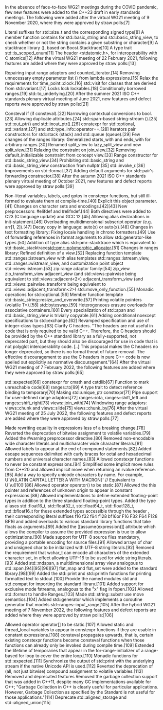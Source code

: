 In the absence of face-to-face WG21 meetings during the COVID pandemic, few new features were added to the C++23 draft in early standards meetings. The following were added after the virtual WG21 meeting of 9 November 2020, where they were approved by straw polls:[7]

Literal suffixes for std::size_t and the corresponding signed type[8]
A member function contains for std::basic_string and std::basic_string_view, to check whether or not the string contains a given substring or character[9]
A stacktrace library (<stacktrace>), based on Boost.Stacktrace[10]
A type trait std::is_scoped_enum[11]
The header <stdatomic.h>, for interoperability with C atomics[12]
After the virtual WG21 meeting of 22 February 2021, following features are added where they were approved by straw polls:[13]

Repairing input range adaptors and counted_iterator.[14]
Removing unnecessary empty parameter list () from lambda expressions.[15]
Relax the requirements for time_point::clock.[16]
std::visit for classes that are derived from std::variant.[17]
Locks lock lockables.[18]
Conditionally borrowed ranges.[19]
std::to_underlying.[20]
After the summer 2021 ISO C++ standards plenary virtual meeting of June 2021, new features and defect reports were approved by straw polls:[21]

Consteval if (if consteval).[22]
Narrowing contextual conversions to bool.[23]
Allowing duplicate attributes.[24]
std::span-based string-stream (<spanstream>).[25]
std::out_ptr() and std::inout_ptr().[26]
constexpr for std::optional, std::variant,[27] and std::type_info::operator==.[28]
Iterators pair constructors for std::stack (stack) and std::queue (queue).[29]
Few changes of the ranges library:
Generalized starts_with and ends_with for arbitrary ranges.[30]
Renamed split_view to lazy_split_view and new split_view.[31]
Relaxing the constraint on join_view.[32]
Removing default_initializable constraint from concept view.[33]
Range constructor for std::basic_string_view.[34]
Prohibiting std::basic_string and std::basic_string_view construction from nullptr.[35]
std::invoke_r.[36]
Improvements on std::format.[37]
Adding default arguments for std::pair's forwarding constructor.[38]
After the autumn 2021 ISO C++ standards plenary virtual meeting of October 2021, new features and defect reports were approved by straw polls:[39]

Non-literal variables, labels, and gotos in constexpr functions, but still ill-formed to evaluate them at compile-time.[40]
Explicit this object parameter.[41]
Changes on character sets and encodings.[42][43]
New preprocessors: #elifdef and #elifndef.[44] Both directives were added to C23 (C language update) and GCC 12.[45]
Allowing alias declarations in init-statement.[46]
Overloading multidimensional subscript operator (e.g. arr[1, 2]).[47]
Decay copy in language: auto(x) or auto{x}.[48]
Changes in text formatting library:
Fixing locale handling in chrono formatters.[49]
Use of forwarding references in format arguments to allow std::generator-like types.[50]
Addition of type alias std::pmr::stacktrace which is equivalent to std::basic_stacktrace<std::pmr::polymorphic_allocator>.[51]
Changes in ranges library:
Refined definition of a view.[52]
Replacing function template std::ranges::istream_view with alias templates std::ranges::istream_view, std::ranges::wistream_view, and customization point object std::views::istream.[53]
zip range adaptor family:[54]
zip_view
zip_transform_view
adjacent_view (and std::views::pairwise being equivalent to std::views::adjacent<2>)
adjacent_transform_view (and std::views::pairwise_transform being equivalent to std::views::adjacent_transform<2>)
std::move_only_function.[55]
Monadic operations for std::optional.[56]
Member function template std::basic_string::resize_and_overwrite.[57]
Printing volatile pointers (volatile T*).[58]
std::byteswap.[59]
Heterogeneous erasure overloads for associative containers.[60]
Every specialization of std::span and std::basic_string_view is trivially copyable.[61]
Adding conditional noexcept specifications to std::exchange.[62]
Revamped specification and use of integer-class types.[63]
Clarify C headers. "The headers are not useful in code that is only required to be valid C++. Therefore, the C headers should be provided by the C++ standard library as a fully-supported, not deprecated part, but they should also be discouraged for use in code that is not polyglot interoperability code. [..] This proposal makes the C headers no longer deprecated, so there is no formal threat of future removal. The effective discouragement to use the C headers in pure C++ code is now spelled out explicitly as normative discouragement."[64]
After the virtual WG21 meeting of 7 February 2022, the following features are added where they were approved by straw polls:[65]

std::expected[66]
constexpr for cmath and cstdlib[67]
Function to mark unreachable code[68]
ranges::to[69]
A type trait to detect reference binding to temporary[70]
Making std::unique_ptr constexpr[71]
Pipe support for user-defined range adaptors[72]
ranges::iota, ranges::shift_left and ranges::shift_right[73]
views::join_with[74]
Windowing range adaptors: views::chunk and views::slide[75]
views::chunk_by[76]
After the virtual WG21 meeting of 25 July 2022, the following features and defect reports are added where they were approved by straw polls:[77]

Made rewriting equality in expressions less of a breaking change.[78]
Reverted the deprecation of bitwise assignment to volatile variables.[79]
Added the #warning preprocessor directive.[80]
Removed non-encodable wide character literals and multicharacter wide character literals.[81]
Allowed labels to appear at the end of compound statements.[82]
Added escape sequences delimited with curly braces for octal and hexadecimal numbers and universal character names.[83]
Allowed constexpr functions to never be constant expressions.[84]
Simplified some implicit move rules from C++20 and allowed implicit move when returning an rvalue reference.[85]
Add a way to specify unicode characters by name. For example, U'\N{LATIN CAPITAL LETTER A WITH MACRON}' // Equivalent to U'\u0100'[86]
Allowed operator operator() to be static.[87]
Allowed the this pointer and references of unknown origin to appear in constant expressions.[88]
Allowed implementations to define extended floating-point types in addition to the three standard floating-point types. Added the type aliases std::float16_t, std::float32_t, std::float64_t, std::float128_t, std::bfloat16_t for these extended types accessible through the header <stdfloat>, their corresponding literal suffixes f16 f32 f64 f128 bf16or F16 F32 F64 F128 BF16 and added overloads to various standard library functions that take floats as arguments.[89]
Added the [[assume(expression)]] attribute which allows the compiler to assume the provided expression is true to allow optimizations.[90]
Made support for UTF-8 source files mandatory, providing a portable encoding for source files.[91]
Allowed arrays of char and unsigned char to be initialized with UTF-8 string literals.[92]
Removed the requirement that wchar_t can encode all characters of the extended character set, in effect allowing UTF-16 to be used for wide string literals.[93]
Added std::mdspan, a multidimensional array view analogous to std::span.[94][95][96][97]
flat_map and flat_set were added to the standard library.[98][99]
Added the std::print and std::println functions for printing formatted text to stdout.[100]
Provide the named modules std and std.compat for importing the standard library.[101]
Added support for exclusive mode fstreams, analogous to the "x" flag in fopen.[102]
Allowed std::format to handle Ranges.[103]
Made std::string::substr use move semantics.[104]
Added std::generator which implements a coroutine generator that models std::ranges::input_range[105]
After the hybrid WG21 meeting of 7 November 2022, the following features and defect reports are added where they were approved by straw polls:[106]

Allowed operator operator[] to be static.[107]
Allowed static and thread_local variables to appear in constexpr functions if they are usable in constant expressions.[108]
consteval propagates upwards, that is, certain existing constexpr functions become consteval functions when those functions can already only be invoked during compile time.[109]
Extended the lifetime of temporaries that appear in the for-range-initializer of a range-based for loop to cover the entire loop.[110]
Monadic functions for std::expected.[111]
Synchronize the output of std::print with the underlying stream if the native Unicode API is used.[112]
Reverted the deprecation of (all, not just bitwise) compound assignment to volatile variables.[113]
Removed and deprecated features
Removed the garbage collection support that was added in C++11, despite many GC implementations available for C++; "Garbage Collection in C++ is clearly useful for particular applications. However, Garbage Collection as specified by the Standard is not useful for those applications."[114]
Deprecate std::aligned_storage and std::aligned_union[115]
